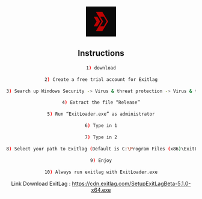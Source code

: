 <br />
<div align="center">
  <a href="https://github.com/raXXXar/EXITLAG">
    <img src="images/logo.png" alt="Logo" width="80" height="80">
  </a>

## Instructions
  ```sh
1) download
  ```
  ```sh
2) Create a free trial account for Exitlag
  ```
  ```sh
3) Search up Windows Security -> Virus & threat protection -> Virus & threat protection settings (Manage settings) -> Real-time protection OFF
  ```
  ```sh
4) Extract the file “Release”
  ```
  ```sh
5) Run “ExitLoader.exe” as administrator
  ```
  ```sh
6) Type in 1
  ```
  ```sh
7) Type in 2
  ```
  ```sh
8) Select your path to Exitlag (Default is C:\Program Files (x86)\ExitLag)
  ```
  ```sh
9) Enjoy
  ```
  ```sh
10) Always run exitlag with ExitLoader.exe
  ```

Link Download ExitLag : 
https://cdn.exitlag.com/SetupExitLagBeta-5.1.0-x64.exe

